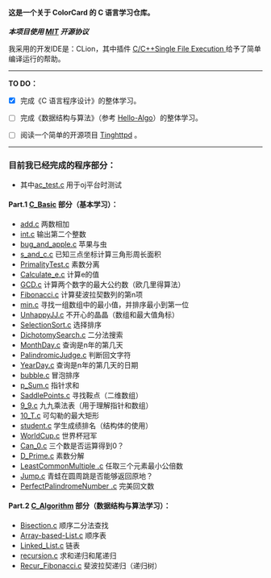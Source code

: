 
#### 这是一个关于 **ColorCard** 的 C 语言学习仓库。

**_本项目使用 [MIT](LICENSE) 开源协议_**

我采用的开发IDE是：CLion，其中插件 [C/C+​+​ Single File Execution
](https://plugins.jetbrains.com/plugin/8352-c-c--single-file-execution)给予了简单编译运行的帮助。

------
**TO DO：**
- [x] 完成《C 语言程序设计》的整体学习。
- [ ] 完成《数据结构与算法》（参考 [Hello-Algo](https://github.com/krahets/hello-algo)）的整体学习。

- [ ] 阅读一个简单的开源项目 [Tinghttpd](https://github.com/EZLippi/Tinyhttpd) 。

------

### 目前我已经完成的程序部分：

- 其中[ac_test.c](C_Basic/ac_test.c) 用于oj平台时测试

#### Part.1 [C_Basic](C_Basic) 部分（基本学习）：
- [add.c](C_Basic/add.c) 两数相加
- [int.c](C_Basic/int.c) 输出第二个整数
- [bug_and_apple.c](C_Basic/bug_and_apple.c) 苹果与虫
- [s_and_c.c](C_Basic/s_and_c.c) 已知三点坐标计算三角形周长面积
- [PrimalityTest.c](C_Basic/PrimalityTest.c) 素数分离
- [Calculate_e.c](C_Basic/Calculate_e.c) 计算e的值
- [GCD.c](C_Basic/GCD.c) 计算两个数字的最大公约数（欧几里得算法）
- [Fibonacci.c](C_Basic/Fibonacci.c) 计算斐波拉契数列的第n项
- [min.c](C_Basic/min.c) 寻找一组数组中的最小值，并排序最小到第一位
- [UnhappyJJ.c](C_Basic/UnhappyJJ.c) 不开心的晶晶（数组和最大值角标）
- [SelectionSort.c](C_Basic/SelectionSort.c) 选择排序
- [DichotomySearch.c](C_Basic/DichotomySearch.c) 二分法搜索
- [MonthDay.c](C_Basic/MonthDay.c) 查询是n年的第几天
- [PalindromicJudge.c](C_Basic/PalindromicJudge.c) 判断回文字符
- [YearDay.c](C_Basic/YearDay.c) 查询是n年的第几天的日期
- [bubble.c](C_Basic/bubble.c) 冒泡排序
- [p_Sum.c](C_Basic/p_Sum.c) 指针求和
- [SaddlePoints.c](C_Basic/SaddlePoints.c) 寻找鞍点（二维数组）
- [9_9.c](C_Basic/9_9.c) 九九乘法表（用于理解指针和数组）
- [10_T.c](C_Basic/10_T.c) 可勾勒的最大矩形
- [student.c](C_Basic/student.c) 学生成绩排名（结构体的使用）
- [WorldCup.c](C_Basic%2FWorldCup.c) 世界杯冠军
- [Can_0.c](C_Basic%2FCan_0.c) 三个数是否运算得到0？
- [D_Prime.c](C_Basic%2FD_Prime.c) 素数分解
- [LeastCommonMultiple .c](C_Basic%2FLeastCommonMultiple%20.c) 任取三个元素最小公倍数
- [Jump.c](C_Basic%2FJump.c) 青蛙在圆周跳是否能够返回原地？
- [PerfectPalindromeNumber .c](C_Basic%2FPerfectPalindromeNumber%20.c) 完美回文数

#### Part.2 [C_Algorithm](C_Algorithm) 部分（数据结构与算法学习）：
- [Bisection.c](C_Algorithm%2FBisection.c) 顺序二分法查找
- [Array-based-List.c](C_Algorithm%2FArray-based-List.c) 顺序表
- [Linked_List.c](C_Algorithm%2FLinked_List.c) 链表
- [recursion.c](C_Algorithm%2Frecursion.c) 求和递归和尾递归
- [Recur_Fibonacci.c](C_Algorithm%2FRecur_Fibonacci.c) 斐波拉契递归（递归树）
